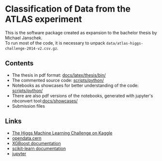 # Classification of Data from the ATLAS experiment

This is the software package created as expansion to the bachelor thesis by Michael Janschek.  
To run most of the code, it is necessary to unpack `data/atlas-higgs-challenge-2014-v2.csv.gz`. 

## Contents
* The thesis in pdf format: [docs/latex/thesis/bin/][1]
* The commented source code: [scripts/python/][2]
* Notebooks as showcases for better understanding of the code: [scripts/python/][3]
 * There are also pdf versions of the notebooks, generated with jupyter's nbconvert tool:[docs/showcases/][3]
* Submission files

## Links
* [The Higgs Machine Learning Challenge on Kaggle][4]
* [opendata.cern][5]
* [XGBoost documentation][6]
* [scikit-learn documentation][7]
* [jupyter][8]

[1]: https://github.com/gargi/BA_git/tree/master/docs/latex/thesis/bin "Classification of Data from the ATLAS experiment"
[2]: https://github.com/gargi/BA_git/tree/master/scripts/python "All the scripts"
[3]: https://github.com/gargi/BA_git/tree/master/docs/showcases "Showcase PDFs"
[4]: https://www.kaggle.com/c/higgs-boson "The Higgs Machine Learning Challenge on Kaggle"
[5]: http://opendata.cern.ch/collection/ATLAS-Higgs-Challenge-2014 "opendata.cern"
[6]: https://xgboost.readthedocs.org/en/latest/ "XGBoost documentation"
[7]: http://scikit-learn.org/stable/documentation.html "Documentation of scikit-learn 0.17"
[8]: http://jupyter.org/ "Project Jupyter"
